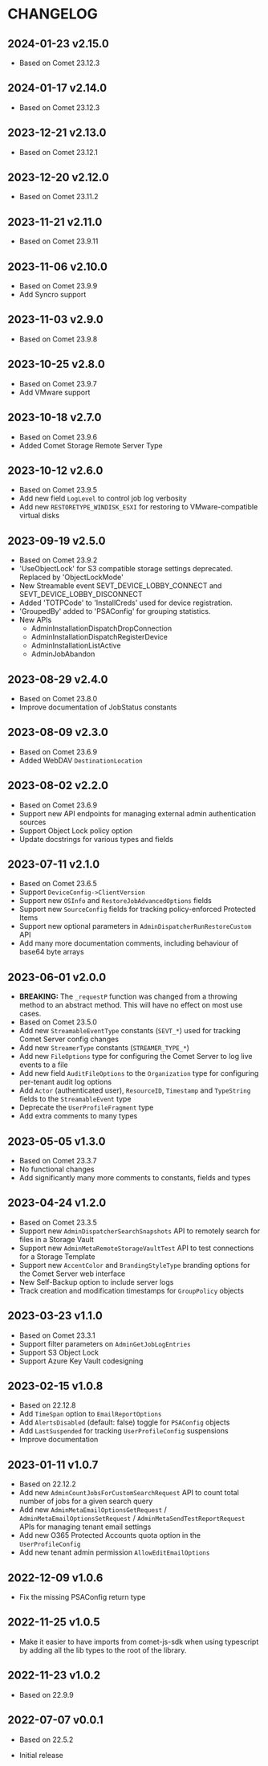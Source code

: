# CHANGELOG

## 2024-01-23 v2.15.0

- Based on Comet 23.12.3

## 2024-01-17 v2.14.0

- Based on Comet 23.12.3

## 2023-12-21 v2.13.0

- Based on Comet 23.12.1

## 2023-12-20 v2.12.0

- Based on Comet 23.11.2

## 2023-11-21 v2.11.0

- Based on Comet 23.9.11

## 2023-11-06 v2.10.0

- Based on Comet 23.9.9
- Add Syncro support

## 2023-11-03 v2.9.0

- Based on Comet 23.9.8

## 2023-10-25 v2.8.0

- Based on Comet 23.9.7
- Add VMware support

## 2023-10-18 v2.7.0

- Based on Comet 23.9.6
- Added Comet Storage Remote Server Type

## 2023-10-12 v2.6.0

- Based on Comet 23.9.5
- Add new field `LogLevel` to control job log verbosity
- Add new `RESTORETYPE_WINDISK_ESXI` for restoring to VMware-compatible
virtual disks

## 2023-09-19 v2.5.0

- Based on Comet 23.9.2
- 'UseObjectLock' for S3 compatible storage settings deprecated. Replaced by 'ObjectLockMode'
- New Streamable event SEVT_DEVICE_LOBBY_CONNECT and SEVT_DEVICE_LOBBY_DISCONNECT
- Added 'TOTPCode' to 'InstallCreds' used for device registration.
- 'GroupedBy' added to 'PSAConfig' for grouping statistics.
- New APIs
	- AdminInstallationDispatchDropConnection
	- AdminInstallationDispatchRegisterDevice
	- AdminInstallationListActive
	- AdminJobAbandon

## 2023-08-29 v2.4.0

- Based on Comet 23.8.0
- Improve documentation of JobStatus constants

## 2023-08-09 v2.3.0

- Based on Comet 23.6.9
- Added WebDAV `DestinationLocation`

## 2023-08-02 v2.2.0

- Based on Comet 23.6.9
- Support new API endpoints for managing external admin authentication sources
- Support Object Lock policy option
- Update docstrings for various types and fields

## 2023-07-11 v2.1.0

- Based on Comet 23.6.5
- Support `DeviceConfig->ClientVersion`
- Support new `OSInfo` and `RestoreJobAdvancedOptions` fields
- Support new `SourceConfig` fields for tracking policy-enforced Protected Items
- Support new optional parameters in `AdminDispatcherRunRestoreCustom` API
- Add many more documentation comments, including behaviour of base64 byte arrays

## 2023-06-01 v2.0.0

- **BREAKING:** The `_requestP` function was changed from a throwing method to an abstract method. This will have no effect on most use cases.
- Based on Comet 23.5.0
- Add new `StreamableEventType` constants (`SEVT_*`) used for tracking Comet Server config changes
- Add new `StreamerType` constants (`STREAMER_TYPE_*`)
- Add new `FileOptions` type for configuring the Comet Server to log live events to a file
- Add new field `AuditFileOptions` to the `Organization` type for configuring per-tenant audit log options
- Add `Actor` (authenticated user), `ResourceID`, `Timestamp` and `TypeString` fields to the `StreamableEvent` type
- Deprecate the `UserProfileFragment` type
- Add extra comments to many types

## 2023-05-05 v1.3.0

- Based on Comet 23.3.7
- No functional changes
- Add significantly many more comments to constants, fields and types

## 2023-04-24 v1.2.0

- Based on Comet 23.3.5
- Support new `AdminDispatcherSearchSnapshots` API to remotely search for files in a Storage Vault
- Support new `AdminMetaRemoteStorageVaultTest` API to test connections for a Storage Template
- Support new `AccentColor` and `BrandingStyleType` branding options for the Comet Server web interface
- New Self-Backup option to include server logs
- Track creation and modification timestamps for `GroupPolicy` objects

## 2023-03-23 v1.1.0

- Based on Comet 23.3.1
- Support filter parameters on `AdminGetJobLogEntries`
- Support S3 Object Lock
- Support Azure Key Vault codesigning

## 2023-02-15 v1.0.8

- Based on 22.12.8
- Add `TimeSpan` option to `EmailReportOptions`
- Add `AlertsDisabled` (default: false) toggle for `PSAConfig` objects
- Add `LastSuspended` for tracking `UserProfileConfig` suspensions
- Improve documentation

## 2023-01-11 v1.0.7

- Based on 22.12.2
- Add new `AdminCountJobsForCustomSearchRequest` API to count total number of jobs for a given search query
- Add new `AdminMetaEmailOptionsGetRequest` / `AdminMetaEmailOptionsSetRequest` / `AdminMetaSendTestReportRequest` APIs for managing tenant email settings
- Add new O365 Protected Accounts quota option in the `UserProfileConfig`
- Add new tenant admin permission `AllowEditEmailOptions`

## 2022-12-09 v1.0.6

- Fix the missing PSAConfig return type

## 2022-11-25 v1.0.5

- Make it easier to have imports from comet-js-sdk when using typescript by adding all the lib types to the root of the library.

## 2022-11-23 v1.0.2

- Based on 22.9.9

## 2022-07-07 v0.0.1

- Based on 22.5.2

- Initial release
